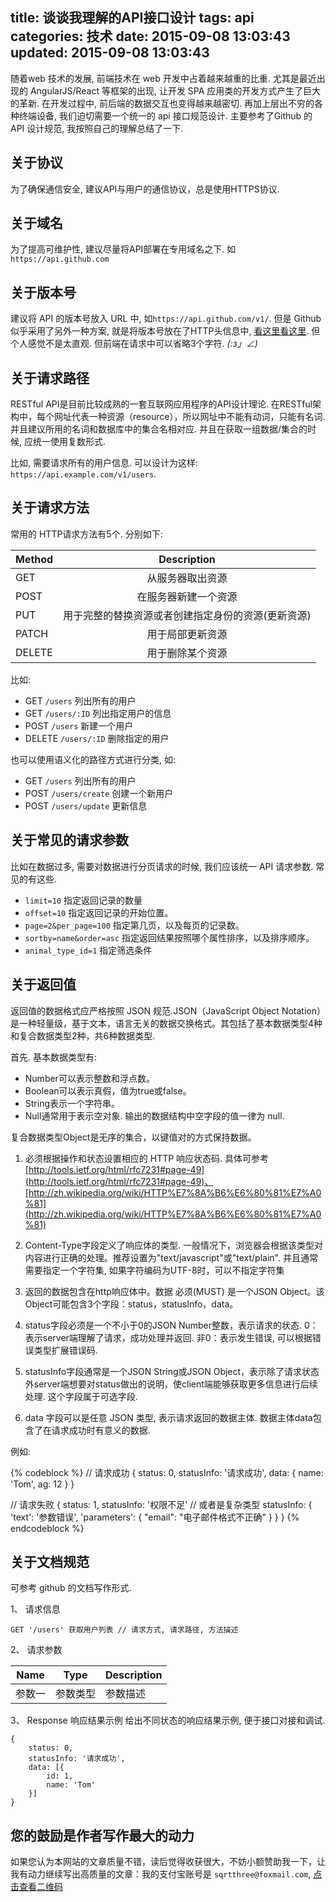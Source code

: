 title: 谈谈我理解的API接口设计
tags: api
categories: 技术
date: 2015-09-08 13:03:43
updated: 2015-09-08 13:03:43
---

随着web 技术的发展, 前端技术在 web 开发中占着越来越重的比重. 尤其是最近出现的 AngularJS/React 等框架的出现, 让开发 SPA 应用类的开发方式产生了巨大的革新. 在开发过程中, 前后端的数据交互也变得越来越密切. 再加上层出不穷的各种终端设备, 我们迫切需要一个统一的 api 接口规范设计. 主要参考了Github 的 API 设计规范, 我按照自己的理解总结了一下.

<!-- more -->

## 关于协议

为了确保通信安全, 建议API与用户的通信协议，总是使用HTTPS协议.

## 关于域名

为了提高可维护性, 建议尽量将API部署在专用域名之下. 如 `https://api.github.com`

## 关于版本号

建议将 API 的版本号放入 URL 中, 如`https://api.github.com/v1/`. 但是 Github 似乎采用了另外一种方案, 就是将版本号放在了HTTP头信息中, [看这里看这里](https://developer.github.com/v3/media/#request-specific-version). 但个人感觉不是太直观. 但前端在请求中可以省略3个字符. _(:з」∠)_

## 关于请求路径

RESTful API是目前比较成熟的一套互联网应用程序的API设计理论. 在RESTful架构中，每个网址代表一种资源（resource），所以网址中不能有动词，只能有名词. 并且建议所用的名词和数据库中的集合名相对应. 并且在获取一组数据/集合的时候, 应统一使用复数形式.

比如, 需要请求所有的用户信息. 可以设计为这样: `https://api.example.com/v1/users`.

## 关于请求方法

常用的 HTTP请求方法有5个. 分别如下:

| Method | Description |
| ------------- |:-------------:|
| GET | 从服务器取出资源 |
| POST | 在服务器新建一个资源 |
| PUT | 用于完整的替换资源或者创建指定身份的资源(更新资源) |
| PATCH | 用于局部更新资源 |
| DELETE | 用于删除某个资源 |

比如:

* GET `/users` 列出所有的用户
* GET `/users/:ID` 列出指定用户的信息
* POST `/users` 新建一个用户
* DELETE `/users/:ID` 删除指定的用户

也可以使用语义化的路径方式进行分类, 如:
* GET `/users` 列出所有的用户
* POST `/users/create` 创建一个新用户
* POST `/users/update` 更新信息

## 关于常见的请求参数

比如在数据过多, 需要对数据进行分页请求的时候, 我们应该统一 API 请求参数. 常见的有这些.

* `limit=10` 指定返回记录的数量
* `offset=10` 指定返回记录的开始位置。
* `page=2&per_page=100` 指定第几页，以及每页的记录数。
* `sortby=name&order=asc` 指定返回结果按照哪个属性排序，以及排序顺序。
* `animal_type_id=1` 指定筛选条件

## 关于返回值

返回值的数据格式应严格按照 JSON 规范.JSON（JavaScript Object Notation）是一种轻量级，基于文本，语言无关的数据交换格式。其包括了基本数据类型4种和复合数据类型2种，共6种数据类型.

首先. 基本数据类型有:

* Number可以表示整数和浮点数。
* Boolean可以表示真假，值为true或false。
* String表示一个字符串。
* Null通常用于表示空对象. 输出的数据结构中空字段的值一律为 null.

复合数据类型Object是无序的集合，以键值对的方式保持数据。

1. 必须根据操作和状态设置相应的 HTTP 响应状态码. 具体可参考[http://tools.ietf.org/html/rfc7231#page-49](http://tools.ietf.org/html/rfc7231#page-49)、[http://zh.wikipedia.org/wiki/HTTP%E7%8A%B6%E6%80%81%E7%A0%81](http://zh.wikipedia.org/wiki/HTTP%E7%8A%B6%E6%80%81%E7%A0%81)

2. Content-Type字段定义了响应体的类型. 一般情况下，浏览器会根据该类型对内容进行正确的处理。推荐设置为"text/javascript"或"text/plain". 并且通常需要指定一个字符集, 如果字符编码为UTF-8时，可以不指定字符集

3. 返回的数据包含在http响应体中。数据 必须(MUST) 是一个JSON Object。该Object可能包含3个字段：status，statusInfo，data。

4. status字段必须是一个不小于0的JSON Number整数，表示请求的状态. 0：表示server端理解了请求，成功处理并返回. 非0：表示发生错误, 可以根据错误类型扩展错误码.

5. statusInfo字段通常是一个JSON String或JSON Object，表示除了请求状态外server端想要对status做出的说明，使client端能够获取更多信息进行后续处理. 这个字段属于可选字段.

6. data 字段可以是任意 JSON 类型, 表示请求返回的数据主体. 数据主体data包含了在请求成功时有意义的数据.

例如: 

{% codeblock %}
// 请求成功
{
    status: 0,
    statusInfo: '请求成功',
    data: {
        name: 'Tom',
        ag: 12
    }
}

// 请求失败
{
    status: 1,
    statusInfo: '权限不足'
    // 或者是复杂类型
    statusInfo: {
        'text': '参数错误',
        'parameters': {
            "email": "电子邮件格式不正确"
        }
    }
}
{% endcodeblock %}

## 关于文档规范

可参考 github 的文档写作形式.

1、 请求信息
```
GET '/users' 获取用户列表 // 请求方式, 请求路径, 方法描述
```

2、 请求参数

| Name | Type | Description |
| --------- | --------- | -------- |
| 参数一 | 参数类型 | 参数描述 |

3、 Response 响应结果示例
给出不同状态的响应结果示例, 便于接口对接和调试.
```
{
    status: 0,
    statusInfo: '请求成功',
    data: [{
        id: 1,
        name: 'Tom'
    }]
}
```

## 您的鼓励是作者写作最大的动力

如果您认为本网站的文章质量不错，读后觉得收获很大，不妨小额赞助我一下，让我有动力继续写出高质量的文章：我的支付宝账号是 `sqrtthree@foxmail.com`, [点击查看二维码](http://7xl8me.com1.z0.glb.clouddn.com/alipay.JPG)
